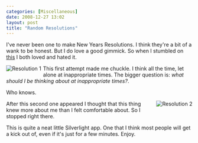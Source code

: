 ```yaml
---
categories: [Miscellaneous]
date: 2008-12-27 13:02
layout: post
title: "Random Resolutions"
---
```

I've never been one to make New Years Resolutions. I think they're a bit of a wank to be honest. But I do love a good gimmick. So when I stumbled on <a href="http://resolutionrandomizer.pop.us/ecard.aspx" title="Resolution Randomizer">this</a> I both loved and hated it.

<a href="/uploads/2008/12/res_1.png" title="Resolution 1" rel="lightbox[resolutions]"><img src="/uploads/2008/12/res_1.png" alt="Resolution 1" style="border: 0; float: left; margin-right: 5px; margin-bottom: 5px;"/></a> This first attempt made me chuckle. I think all the time, let alone at inappropriate times. The bigger question is: <em>what should I be thinking about at inappropriate times?</em>.

Who knows.
<div style="float:none; clear:both;"></div>
<a href="/uploads/2008/12/res_2.png" title="Resolution 2" rel="lightbox[resolutions]"><img src="/uploads/2008/12/res_2.png" alt="Resolution 2" style="border: 0; float: right; margin-left: 5px; margin-bottom: 5px;"/></a>After this second one appeared I thought that this thing knew more about me than I felt comfortable about. So I stopped right there.

This is quite a neat little Silverlight app. One that I think most people will get a kick out of, even if it's just for a few minutes. Enjoy.
